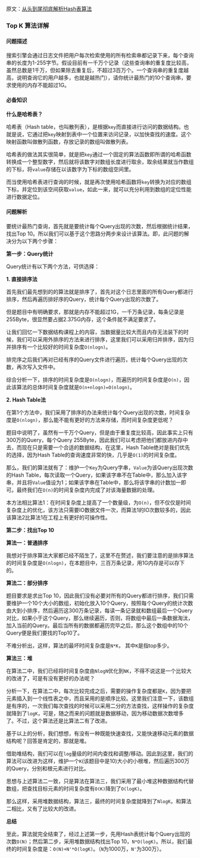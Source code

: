 原文：[从头到尾彻底解析Hash表算法](http://kb.cnblogs.com/page/189480/)

### Top K 算法详解

#### 问题描述

搜索引擎会通过日志文件把用户每次检索使用的所有检索串都记录下来，每个查询串的长度为1-255字节。假设目前有一千万个记录（这些查询串的重复度比较高，虽然总数是1千万，但如果除去重复后，不超过3百万个。一个查询串的重复度越高，说明查询它的用户越多，也就是越热门），请你统计最热门的10个查询串，要求使用的内存不能超过1G。

#### 必备知识

**什么是哈希表？**

哈希表（Hash table，也叫散列表），是根据`key`而直接进行访问的数据结构。也就是说，它通过把`key`映射到表中一个位置来访问记录，以加快查找的速度。这个映射函数叫做散列函数，存放记录的数组叫做散列表。

哈希表的做法其实很简单，就是把`key`通过一个固定的算法函数即所谓的哈希函数转换成一个整型数字，然后就将该数字对数组长度进行取余，取余结果就当作数组的下标，将`value`存储在以该数字为下标的数组空间里。

而当使用哈希表进行查询的时候，就是再次使用哈希函数将`key`转换为对应的数组下标，并定位到该空间获取`value`，如此一来，就可以充分利用到数组的定位性能进行数据定位。

#### 问题解析

要统计最热门查询，首先就是要统计每个Query出现的次数，然后根据统计结果，找出Top 10。所以我们可以基于这个思路分两步来设计该算法。即，此问题的解决分为以下两个步骤：

**第一步：Query统计**

Query统计有以下两个方法，可供选择：

**1. 直接排序法**

首先我们最先想到的的算法就是排序了，首先对这个日志里面的所有Query都进行排序，然后再遍历排好序的Query，统计每个Query出现的次数了。

但是题目中有明确要求，那就是内存不能超过1G，一千万条记录，每条记录是255Byte，很显然要占据2.375G内存，这个条件就不满足要求了。

让我们回忆一下数据结构课程上的内容，当数据量比较大而且内存无法装下的时候，我们可以采用外排序的方法来进行排序，这里我们可以采用归并排序，因为归并排序有一个比较好的时间复杂度`O(nlogn)`。

排完序之后我们再对已经有序的Query文件进行遍历，统计每个Query出现的次数，再次写入文件中。

综合分析一下，排序的时间复杂度是`O(nlogn)`，而遍历的时间复杂度是`O(n)`，因此该算法的总体时间复杂度就是`O(n+nlogn)=O(nlogn)`。

**2. Hash Table法**

在第1个方法中，我们采用了排序的办法来统计每个Query出现的次数，时间复杂度是`O(nlogn)`，那么能不能有更好的方法来存储，而时间复杂度更低呢？

题目中说明了，虽然有一千万个Query，但是由于重复度比较高，因此事实上只有300万的Query，每个Query 255Byte，因此我们可以考虑把他们都放进内存中去，而现在只是需要一个合适的数据结构，在这里，Hash Table绝对是我们优先的选择，因为Hash Table的查询速度非常的快，几乎是`O(1)`的时间复杂度。

那么，我们的算法就有了：维护一个`Key`为Query字串，`Value`为该Query出现次数的Hash Table，每次读取一个Query，如果该字串不在Table中，那么加入该字串，并且将`Value`值设为1；如果该字串在Table中，那么将该字串的计数加一即可。最终我们在`O(n)`的时间复杂度内完成了对该海量数据的处理。

本方法相比算法1：在时间复杂度上提高了一个数量级，为`O(n)`，但不仅仅是时间复杂度上的优化，该方法只需要IO数据文件一次，而算法1的IO次数较多的，因此该算法2比算法1在工程上有更好的可操作性。

**第二步：找出Top 10**

**算法一：普通排序**

我想对于排序算法大家都已经不陌生了，这里不在赘述，我们要注意的是排序算法的时间复杂度是`O(nlogn)`，在本题目中，三百万条记录，用1G内存是可以存下的。

**算法二：部分排序**

题目要求是求出Top 10，因此我们没有必要对所有的Query都进行排序，我们只需要维护一个10个大小的数组，初始化放入10个Query，按照每个Query的统计次数由大到小排序，然后遍历这300万条记录，每读一条记录就和数组最后一个Query对比，如果小于这个Query，那么继续遍历，否则，将数组中最后一条数据淘汰，加入当前的Query。最后当所有的数据都遍历完毕之后，那么这个数组中的10个Query便是我们要找的Top10了。

不难分析出，这样，算法的最坏时间复杂度是`N*K`， 其中`K`是指top多少。

**算法三：堆**

在算法二中，我们已经将时间复杂度由`NlogN`优化到`NK`，不得不说这是一个比较大的改进了，可是有没有更好的办法呢？

分析一下，在算法二中，每次比较完成之后，需要的操作复杂度都是`K`，因为要把元素插入到一个线性表之中，而且采用的是顺序比较。这里我们注意一下，该数组是有序的，一次我们每次查找的时候可以采用二分的方法查找，这样操作的复杂度就降到了`logK`，可是，随之而来的问题就是数据移动，因为移动数据次数增多了。不过，这个算法还是比算法二有了改进。

基于以上的分析，我们想想，有没有一种既能快速查找，又能快速移动元素的数据结构呢？回答是肯定的，那就是堆。

借助堆结构，我们可以在`log`量级的时间内查找和调整/移动。因此到这里，我们的算法可以改进为这样，维护一个`K`(该题目中是10)大小的小根堆，然后遍历300万的Query，分别和根元素进行对比。

思想与上述算法二一致，只是算法在算法三，我们采用了最小堆这种数据结构代替数组，把查找目标元素的时间复杂度有`O(K)`降到了`O(logK)`。

那么这样，采用堆数据结构，算法三，最终的时间复杂度就降到了`NlogK`，和算法二相比，又有了比较大的改进。

**总结**

至此，算法就完全结束了，经过上述第一步，先用Hash表统计每个Query出现的次数`O(N)`；然后第二步，采用堆数据结构找出Top 10，`N*O(logK)`。所以，我们最终的时间复杂度是：`O(N)+N'*O(logK)`。（`N`为1000万，`N'`为300万）。
